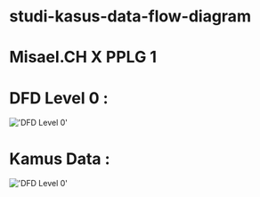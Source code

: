 # studi-kasus-data-flow-diagram
# Misael.CH X PPLG 1
# DFD Level 0 :
!['DFD Level 0'](https://a.top4top.io/p_2600vaiu61.jpeg)
# Kamus Data :
!['DFD Level 0'](https://e.top4top.io/p_2600ax1kx1.jpeg)
